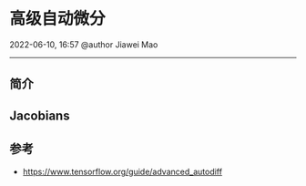 # 高级自动微分

2022-06-10, 16:57
@author Jiawei Mao
***

## 简介

## Jacobians

## 参考

- https://www.tensorflow.org/guide/advanced_autodiff
